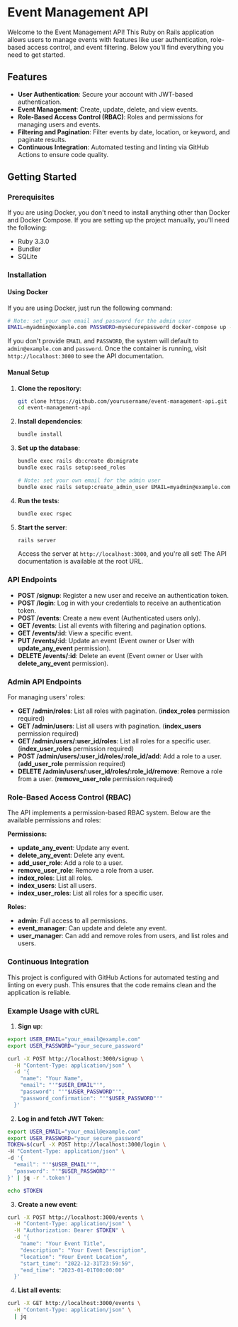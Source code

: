 # Event Management API

Welcome to the Event Management API! This Ruby on Rails application allows users to manage events with features like user authentication, role-based access control, and event filtering. Below you'll find everything you need to get started.


## Features

- **User Authentication**: Secure your account with JWT-based authentication.
- **Event Management**: Create, update, delete, and view events.
- **Role-Based Access Control (RBAC)**: Roles and permissions for managing users and events.
- **Filtering and Pagination**: Filter events by date, location, or keyword, and paginate results.
- **Continuous Integration**: Automated testing and linting via GitHub Actions to ensure code quality.

## Getting Started

### Prerequisites

If you are using Docker, you don't need to install anything other than Docker and Docker Compose. If you are setting up the project manually, you'll need the following:

- Ruby 3.3.0
- Bundler
- SQLite

### Installation

#### Using Docker

If you are using Docker, just run the following command:

```bash
# Note: set your own email and password for the admin user
EMAIL=myadmin@example.com PASSWORD=mysecurepassword docker-compose up --build -d
```

If you don't provide `EMAIL` and `PASSWORD`, the system will default to `admin@example.com` and `password`. Once the container is running, visit `http://localhost:3000` to see the API documentation.

#### Manual Setup

1. **Clone the repository**:

   ```bash
   git clone https://github.com/yourusername/event-management-api.git
   cd event-management-api
   ```

2. **Install dependencies**:

   ```bash
   bundle install
   ```

3. **Set up the database**:

   ```bash
   bundle exec rails db:create db:migrate
   bundle exec rails setup:seed_roles

   # Note: set your own email for the admin user
   bundle exec rails setup:create_admin_user EMAIL=myadmin@example.com PASSWORD=mysecurepassword
   ```

4. **Run the tests**:

   ```bash
   bundle exec rspec
   ```

5. **Start the server**:

   ```bash
   rails server
   ```

   Access the server at `http://localhost:3000`, and you're all set! The API documentation is available at the root URL.

### API Endpoints

- **POST /signup**: Register a new user and receive an authentication token.
- **POST /login**: Log in with your credentials to receive an authentication token.
- **POST /events**: Create a new event (Authenticated users only).
- **GET /events**: List all events with filtering and pagination options.
- **GET /events/:id**: View a specific event.
- **PUT /events/:id**: Update an event (Event owner or User with __update_any_event__ permission).
- **DELETE /events/:id**: Delete an event (Event owner or User with __delete_any_event__ permission).

### Admin API Endpoints

For managing users' roles:

- **GET /admin/roles**: List all roles with pagination. (__index_roles__ permission required)
- **GET /admin/users**: List all users with pagination. (__index_users__ permission required)
- **GET /admin/users/:user_id/roles**: List all roles for a specific user. (__index_user_roles__ permission required)
- **POST /admin/users/:user_id/roles/:role_id/add**: Add a role to a user. (__add_user_role__ permission required)
- **DELETE /admin/users/:user_id/roles/:role_id/remove**: Remove a role from a user. (__remove_user_role__ permission required)

### Role-Based Access Control (RBAC)

The API implements a permission-based RBAC system. Below are the available permissions and roles:

**Permissions:**
- **__update_any_event__**: Update any event.
- **__delete_any_event__**: Delete any event.
- **__add_user_role__**: Add a role to a user.
- **__remove_user_role__**: Remove a role from a user.
- **__index_roles__**: List all roles.
- **__index_users__**: List all users.
- **__index_user_roles__**: List all roles for a specific user.

**Roles:**
- **admin**: Full access to all permissions.
- **event_manager**: Can update and delete any event.
- **user_manager**: Can add and remove roles from users, and list roles and users.

### Continuous Integration

This project is configured with GitHub Actions for automated testing and linting on every push. This ensures that the code remains clean and the application is reliable.

### Example Usage with cURL

1. **Sign up**:

  ```bash
  export USER_EMAIL="your_email@example.com"
  export USER_PASSWORD="your_secure_password"

  curl -X POST http://localhost:3000/signup \
    -H "Content-Type: application/json" \
    -d '{
      "name": "Your Name",
      "email": "'"$USER_EMAIL"'",
      "password": "'"$USER_PASSWORD"'",
      "password_confirmation": "'"$USER_PASSWORD"'"
    }'
  ```

2. **Log in and fetch JWT Token**:

  ```bash
  export USER_EMAIL="your_email@example.com"
  export USER_PASSWORD="your_secure_password"
  TOKEN=$(curl -X POST http://localhost:3000/login \
  -H "Content-Type: application/json" \
  -d '{
    "email": "'"$USER_EMAIL"'",
    "password": "'"$USER_PASSWORD"'"
  }' | jq -r '.token')

  echo $TOKEN
  ```

3. **Create a new event**:

  ```bash
  curl -X POST http://localhost:3000/events \
    -H "Content-Type: application/json" \
    -H "Authorization: Bearer $TOKEN" \
    -d '{
      "name": "Your Event Title",
      "description": "Your Event Description",
      "location": "Your Event Location",
      "start_time": "2022-12-31T23:59:59",
      "end_time": "2023-01-01T00:00:00"
    }'
  ```

4. **List all events**:

  ```bash
  curl -X GET http://localhost:3000/events \
    -H "Content-Type: application/json" \
    | jq
  ```
